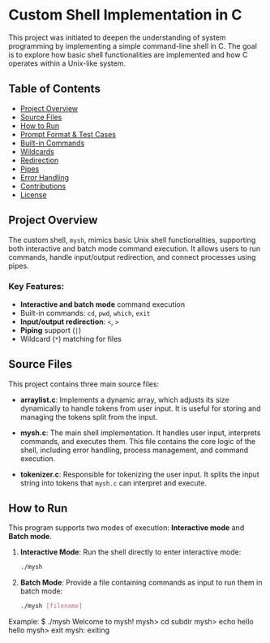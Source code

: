 # Custom Shell Implementation in C

This project was initiated to deepen the understanding of system programming by implementing a simple command-line shell in C. The goal is to explore how basic shell functionalities are implemented and how C operates within a Unix-like system.

## Table of Contents
- [Project Overview](#project-overview)
- [Source Files](#source-files)
- [How to Run](#how-to-run)
- [Prompt Format & Test Cases](#prompt-format--test-cases)
- [Built-in Commands](#built-in-commands)
- [Wildcards](#wildcards)
- [Redirection](#redirection)
- [Pipes](#pipes)
- [Error Handling](#error-handling)
- [Contributions](#contributions)
- [License](#license)

## Project Overview

The custom shell, `mysh`, mimics basic Unix shell functionalities, supporting both interactive and batch mode command execution. It allows users to run commands, handle input/output redirection, and connect processes using pipes.

### Key Features:
- **Interactive and batch mode** command execution
- Built-in commands: `cd`, `pwd`, `which`, `exit`
- **Input/output redirection**: `<`, `>`
- **Piping** support (`|`)
- Wildcard (`*`) matching for files

## Source Files

This project contains three main source files:

- **arraylist.c**: 
  Implements a dynamic array, which adjusts its size dynamically to handle tokens from user input. It is useful for storing and managing the tokens split from the input.
  
- **mysh.c**: 
  The main shell implementation. It handles user input, interprets commands, and executes them. This file contains the core logic of the shell, including error handling, process management, and command execution.
  
- **tokenizer.c**: 
  Responsible for tokenizing the user input. It splits the input string into tokens that `mysh.c` can interpret and execute.

## How to Run

This program supports two modes of execution: **Interactive mode** and **Batch mode**.

1. **Interactive Mode**:
   Run the shell directly to enter interactive mode:
   ```bash
   ./mysh

2. **Batch Mode**:
   Provide a file containing commands as input to run them in batch mode:
   ```bash
   ./mysh [filename]

Example:
$ ./mysh
Welcome to mysh!
mysh> cd subdir
mysh> echo hello
hello
mysh> exit
mysh: exiting






